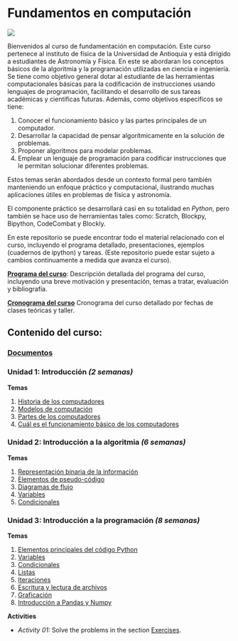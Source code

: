 # Fundamentos en computación

![](https://raw.githubusercontent.com/jacallem94/Fund.-Computaci-n/main/Figures/FundComp.png)

Bienvenidos al curso de fundamentación en computación. Este curso pertenece al instituto de física de la Universidad de Antioquia y está dirigido a estudiantes de Astronomía y Física. En este se abordaran los conceptos básicos de la algoritmia y la programación utilizadas en ciencia e ingeniería. Se tiene como objetivo general dotar al estudiante de las herramientas computacionales básicas para la codificación de instrucciones usando lenguajes de programación, facilitando el desarrollo de sus tareas académicas y científicas futuras. Además, como objetivos especificos se tiene:

1. Conocer el funcionamiento básico y las partes principales de un computador.
2. Desarrollar la capacidad de pensar algorítmicamente en la solución de problemas.
3. Proponer algoritmos para modelar problemas.
4. Emplear un lenguaje de programación para codificar instrucciones que le permitan solucionar diferentes problemas. 

Estos temas serán abordados desde un contexto formal pero también manteniendo un enfoque práctico y computacional, ilustrando muchas aplicaciones útiles en problemas de física y astronomía.

El componente práctico se desarrollará casi en su totalidad en *Python*, pero también se hace uso de herramientas tales como: Scratch, Blockpy, Bipython, CodeCombat y Blockly. 

En este repositorio se puede encontrar todo el material relacionado con el curso, incluyendo el programa detallado, presentaciones, ejemplos (cuadernos de ipython) y tareas. (Este repositorio puede estar sujeto a cambios continuamente a medida que avanza el curso).


[**Programa del curso**](https://github.com/jacallem94/Fund.-Computaci-n/blob/main/Document/Programa_Curso_Fundamentaci%C3%B3n_En_Computaci%C3%B3n(0302150).pdf):
Descripción detallada del programa del curso, incluyendo una breve motivación y presentación, temas a tratar, evaluación y bibliografía.

[**Cronograma del curso**](https://github.com/jacallem94/Fund.-Computaci-n/blob/main/Document/Cronograma_FundComputaci%C3%B3n_2022-1.pdf)
Cronograma del curso detallado por fechas de clases teóricas y taller.

Contenido del curso:
--------------------

### [Documentos](https://github.com/jacallem94/Fund-Computacion/tree/main/Document)

### Unidad 1: **Introducción** *(2 semanas)*
**Temas**
1. [Historia de los computadores]()
2. [Modelos de computación]()
3. [Partes de los computadores]()
4. [Cuál es el funcionamiento básico de los computadores]()

### Unidad 2: **Introducción a la algoritmia** *(6 semanas)*
**Temas**
1. [Representación binaria de la información]()
2. [Elementos de pseudo-código]()
3. [Diagramas de flujo]()
4. [Variables]()
5. [Condicionales]() 

### Unidad 3: **Introducción a la programación** *(8 semanas)*
**Temas**
1. [Elementos principales del código Python]()
2. [Variables]()
3. [Condicionales]()
4. [Listas]()
5. [Iteraciones]()
6. [Escritura y lectura de archivos]()
7. [Graficación]()
8. [Introducción a Pandas y Numpy]()

**Activities**
- *Activity 01:* Solve the problems in the section [Exercises](https://github.com/sbustamante/ComputationalMethods/blob/master/material/Basic_exercises.ipynb). 

